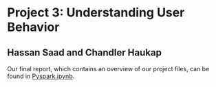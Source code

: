 # Project 3: Understanding User Behavior
## Hassan Saad and Chandler Haukap

Our final report, which contains an overview of our project files, can be found in [Pyspark.ipynb](/Pyspark.ipynb).
